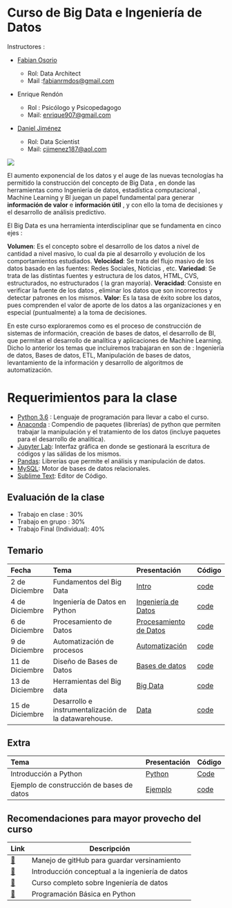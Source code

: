 # Curso de Big Data e Ingeniería de Datos 


Instructores : 

* [Fabian Osorio](http://linkedin.com/in/fabiandos) 
   + Rol:  Data Architect
   + Mail :fabianrmdos@gmail.com
   
* Enrique Rendón 
    + Rol : Psicólogo y Psicopedagogo
    + Mail: enrique907@gmail.com
    
* [Daniel Jiménez](www.danieljimenezm.com)
    + Rol: Data Scientist
    + Mail: cjimenez187@aol.com
    
    
    
![](https://gaussianos.com/images/Futurama_no-convergente.JPG)



El aumento exponencial de los datos y el auge de las nuevas tecnologías ha permitido la construcción del concepto de Big Data , en donde las herramientas como Ingeniería de datos, estadística computacional , Machine Learning y BI juegan un papel fundamental para generar **información de valor** e **información útil** , y con ello la  toma de decisiones  y el desarrollo de análisis predictivo.

El Big Data es una herramienta interdisciplinar que se fundamenta en cinco ejes :

__Volumen__: Es el concepto sobre el desarrollo de los datos a nivel de cantidad a nivel masivo, lo cual da pie al desarrollo y evolución de los comportamientos estudiados.
__Velocidad__: Se trata del flujo masivo de los datos basado en las fuentes: Redes Sociales, Noticias , etc.
__Variedad__: Se trata de las distintas fuentes y estructura de los datos, HTML, CVS,  estructurados, no estructurados ( la gran mayoría).
__Veracidad__: Consiste en verificar la fuente de los datos , eliminar los datos que son incorrectos y detectar patrones en los mismos.
__Valor__: Es la tasa de éxito sobre los datos, pues comprenden el valor de aporte de los datos a las organizaciones y en especial (puntualmente) a la toma de decisiones.


En este curso exploraremos como es el proceso de construcción de sistemas de información, creación de bases de datos, el desarrollo de BI, que permitan el desarrollo de analítica y aplicaciones de Machine Learning. Dicho lo anterior los temas que incluiremos trabajaran en son de : Ingeniería de datos, Bases de datos, ETL, Manipulación de bases de datos, levantamiento de la información y desarrollo de algoritmos de automatización.


# Requerimientos para la clase 

* [Python 3.6](https://www.python.org/downloads/) : Lenguaje de programación para llevar a cabo el curso.
* [Anaconda](https://www.anaconda.com/distribution/) : Compendio de paquetes (librerías) de python que permiten trabajar la manipulación y el tratamiento de los datos (incluye paquetes para el desarrollo de analítica).
* [Jupyter Lab](https://jupyterlab.readthedocs.io/en/stable/getting_started/installation.html): Interfaz gráfica en donde se gestionará la escritura de códigos y las sálidas de los mismos.
* [Pandas](https://pandas.pydata.org/): Librerías que permite el análisis y manipulación de datos.
* [MySQL](https://www.mysql.com/downloads/): Motor de bases de datos relacionales.
* [Sublime Text](https://www.sublimetext.com/3): Editor de Código.


## Evaluación de la clase

* Trabajo en clase : 30%
* Trabajo en grupo : 30%
* Trabajo Final (Individual): 40%

## Temario


|Fecha|Tema|Presentación|Código|
|:----|:---|:-----------|:-----|
|2 de Diciembre|Fundamentos del Big Data| [Intro](https://www.slideshare.net/DanielJimnez56/introduccin-al-big-data-200139646)|[code](https://github.com/carlosjimenez88M/Python_Machine_Learning/blob/master/Introduction.ipynb)|
|4 de Diciembre|Ingeniería de Datos en Python| [Ingeniería de Datos]()|[code]()|
|6 de Diciembre|Procesamiento de Datos| [Procesamiento de Datos]()|[code]()|
|9 de Diciembre|Automatización de procesos| [Automatización]()|[code]()|
|11 de Diciembre|Diseño de Bases de Datos| [Bases de datos]()|[code](https://github.com/carlosjimenez88M/Curso-de-Big-Data-e-Ingenieria-de-datos/blob/master/Co%CC%81digos/Clase_3/Fundamentos_BD.md)|
|13 de Diciembre|Herramientas del Big data| [Big Data]()|[code]()|
|15 de Diciembre|Desarrollo e instrumentalización de la datawarehouse.| [Data]()|[code]()|

## Extra
|Tema| Presentación|Código|
|:---|:------------|:-----|
|Introducción a Python|[Python](https://www.slideshare.net/DanielJimnez56/clase-dos-200676504)|[Code](https://github.com/carlosjimenez88M/Curso-de-Big-Data-e-Ingenieria-de-datos/blob/master/Co%CC%81digos/Intro_python.ipynb)|
|Ejemplo de construcción de bases de datos|[Ejemplo](https://github.com/carlosjimenez88M/Curso-de-Big-Data-e-Ingenieria-de-datos/blob/master/Co%CC%81digos/Clase_3/super_heroes_bd.sql)|[code](https://github.com/carlosjimenez88M/Curso-de-Big-Data-e-Ingenieria-de-datos/blob/master/Co%CC%81digos/Clase_3/super_heroes_bd.sql)|




## Recomendaciones para mayor provecho del curso

| Link | Descripción |
| --- | --- |
| [:link:](https://help.github.com/en/github/getting-started-with-github/git-and-github-learning-resources) | Manejo de gitHub para guardar versinamiento|
| [:link:](https://medium.com/@rchang/a-beginners-guide-to-data-engineering-part-i-4227c5c457d7)| Introducción conceptual a la ingeniería de datos|
|[:link:](https://www.udemy.com/course/curso-completo-de-bases-de-datos-de-0-a-avanzado/)|Curso completo sobre Ingeniería de datos|
|[:link:](https://www.youtube.com/watch?v=chPhlsHoEPo)|Programación Básica en Python|





